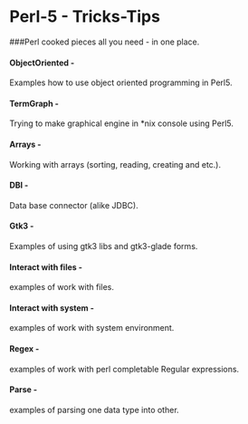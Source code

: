 # Perl-5 - Tricks-Tips
###Perl cooked pieces all you need - in one place.

#### ObjectOriented -
Examples how to use object oriented programming in Perl5.
#### TermGraph - 
Trying to make graphical engine in *nix console using Perl5.
#### Arrays -
Working with arrays (sorting, reading, creating and etc.).
#### DBI - 
Data base connector (alike JDBC).
#### Gtk3 - 
Examples of using gtk3 libs and gtk3-glade forms.
#### Interact with files - 
examples of work with files.
#### Interact with system - 
examples of work with system environment.
#### Regex - 
examples of work with perl completable Regular expressions.
#### Parse - 
examples of parsing one data type into other.

